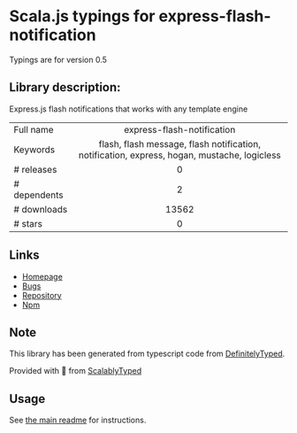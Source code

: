 
# Scala.js typings for express-flash-notification

Typings are for version 0.5

## Library description:
Express.js flash notifications that works with any template engine

|                    |                 |
| ------------------ | :-------------: |
| Full name          | express-flash-notification |
| Keywords           | flash, flash message, flash notification, notification, express, hogan, mustache, logicless |
| # releases         | 0 |
| # dependents       | 2 |
| # downloads        | 13562 |
| # stars            | 0 |

## Links
- [Homepage](https://github.com/carlosascari/express-flash-notification#readme)
- [Bugs](https://github.com/carlosascari/express-flash-notification/issues)
- [Repository](https://github.com/carlosascari/express-flash-notification)
- [Npm](https://www.npmjs.com/package/express-flash-notification)
    


## Note
This library has been generated from typescript code from [DefinitelyTyped](https://definitelytyped.org).

Provided with :purple_heart: from [ScalablyTyped](https://github.com/oyvindberg/ScalablyTyped)

## Usage
See [the main readme](../../readme.md) for instructions.



